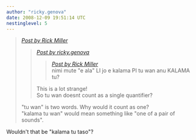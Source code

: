 ```yaml
---
author: "ricky.genova"
date: 2008-12-09 19:51:14 UTC
nestinglevel: 5
---
```

> [_Post by Rick Miller_](/CeJZt1jf/kalama-tu-wan-anu-tu#post8)  
> 
> > [_Post by ricky.genova_](/CeJZt1jf/kalama-tu-wan-anu-tu#post7)  
> > 
> > > [_Post by Rick Miller_](/CeJZt1jf/kalama-tu-wan-anu-tu#post6)  
> > > nimi mute "e ala" LI jo e kalama PI tu wan anu KALAMA tu?  
> > > 
> > 
> > This is a lot strange!  
> > So tu wan doesnt count as a single quantifier?  
> > 
> 
> "tu wan" is two words. Why would it count as one?  
> "kalama tu wan" would mean something like "one of a pair of sounds".  
> 

Wouldn't that be "kalama tu taso"?